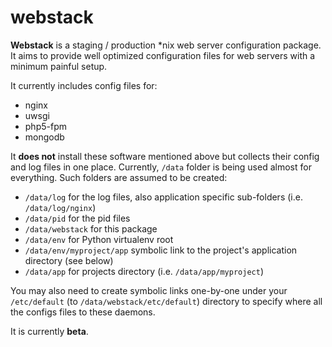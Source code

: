 # webstack

**Webstack** is a staging / production *nix web server configuration package. It aims to provide well optimized configuration files for web servers with a minimum painful setup.

It currently includes config files for:

* nginx
* uwsgi
* php5-fpm
* mongodb

It **does not** install these software mentioned above but collects their config and log files in one place. Currently, `/data` folder is being used almost for everything. Such folders are assumed to be created:

* `/data/log` for the log files, also application specific sub-folders (i.e. `/data/log/nginx`)
* `/data/pid` for the pid files
* `/data/webstack` for this package
* `/data/env` for Python virtualenv root
* `/data/env/myproject/app` symbolic link to the project's application directory (see below)
* `/data/app` for projects directory (i.e. `/data/app/myproject`)


You may also need to create symbolic links one-by-one under your `/etc/default` (to `/data/webstack/etc/default`) directory to specify where all the configs files to these daemons.

It is currently **beta**.
